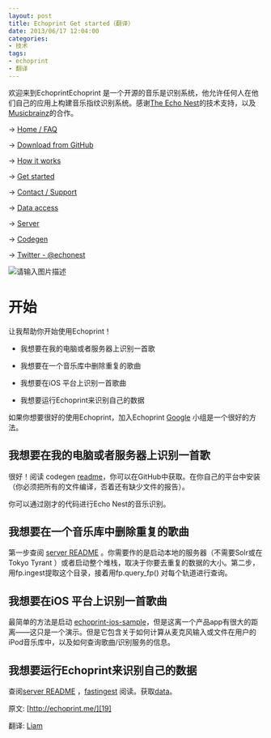 ```yaml
---
layout: post
title: Echoprint Get started（翻译）
date: 2013/06/17 12:04:00
categories: 
- 技术
tags: 
- echoprint
- 翻译
---
```


欢迎来到EchoprintEchoprint 是一个开源的音乐是识别系统，他允许任何人在他们自己的应用上构建音乐指纹识别系统。感谢[The Echo Nest][1]的技术支持，以及[Musicbrainz][2]的合作。 

→ [Home / FAQ][3]

→ [Download from GitHub][4]

→ [How it works][5]

→ [Get started][6]

→ [Contact / Support][7]

→ [Data access][8]

→ [Server][9]

→ [Codegen][10]

→ [Twitter - @echonest][11]

![请输入图片描述][12] 

# 开始 

让我帮助你开始使用Echoprint！ 

*   我想要在我的电脑或者服务器上识别一首歌 

*   我想要在一个音乐库中删除重复的歌曲 

*   我想要在iOS 平台上识别一首歌曲 

*   我想要运行Echoprint来识别自己的数据 

如果你想要很好的使用Echoprint，加入Echoprint [Google](https://groups.google.com/forum/?fromgroups#!forum/echoprint) 小组是一个很好的方法。 

## 我想要在我的电脑或者服务器上识别一首歌 

很好！阅读 codegen [readme](https://github.com/liszd/echoprint-codegen/blob/master/README.md)，你可以在GitHub中获取。在你自己的平台中安装（你必须把所有的文件编译，否着还有缺少文件的报告）。 

<script src="https://gist.github.com/1764256.js?file=gistfile1.txt"></script>

你可以通过刚才的代码进行Echo Nest的音乐识别。

## 我想要在一个音乐库中删除重复的歌曲 

第一步查阅 [server README][13] 。你需要作的是启动本地的服务器（不需要Solr或在Tokyo Tyrant ）或者启动整个堆栈，取决于你要去重复的数据的大小。第二步，用fp.ingest提取这个目录，接着用fp.query_fp() 对每个轨道进行查询。 

## 我想要在iOS 平台上识别一首歌曲 

最简单的方法是启动 [echoprint-ios-sample][14]，但是这离一个产品app有很大的距离——这只是一个演示。但是它包含关于如何计算从麦克风输入或文件在用户的iPod音乐库中，以及如何查询歌曲/识别服务的信息。 

## 我想要运行Echoprint来识别自己的数据 

查阅[server README][15] ，[fastingest][16] 阅读。获取[data][17]。

原文: [http://echoprint.me/][19] 

翻译: [Liam][20]

 [1]: http://the.echonest.com/

 [2]: http://musicbrainz.org/

 [3]: http://blog.naaln.com/2013/06/echoprint-home-faq-translations

 [4]: http://github.com/echonest/

 [5]: http://blog.naaln.com/2013/06/echoprint-how-it-works-translation

 [6]: http://blog.naaln.com/2013/06/echoprint-get-started-translate

 [7]: http://echoprint.me/contact

 [8]: http://blog.naaln.com/2013/06/echoprint-data-access-translation

 [9]: http://blog.naaln.com/2013/06/echoprint-server-translation

 [10]: http://blog.naaln.com/2013/06/echoprint-codegen-translation

 [11]: http://twitter.com/echonest

 [12]: https://ww1.sinaimg.cn/large/006tNc79gw1f5122w03sfj306y028748

 [13]: https://github.com/echonest/echoprint-server/blob/master/README.md

 [14]: https://github.com/echonest/echoprint-ios-sample

 [15]: https://github.com/echonest/echoprint-server/blob/master/README.md

 [16]: https://github.com/echonest/echoprint-server/blob/master/util/fastingest.py

 [17]: http://echoprint.me/data

 [19]: http://echoprint.me/start

 [20]: http://blog.naaln.com/2013/06/echoprint-get-started-translate
